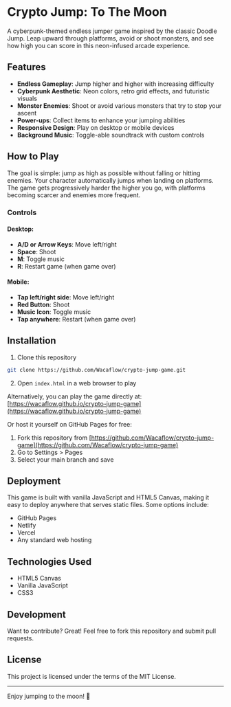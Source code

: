 # Crypto Jump: To The Moon

A cyberpunk-themed endless jumper game inspired by the classic Doodle Jump. Leap upward through platforms, avoid or shoot monsters, and see how high you can score in this neon-infused arcade experience.

## Features

- **Endless Gameplay**: Jump higher and higher with increasing difficulty
- **Cyberpunk Aesthetic**: Neon colors, retro grid effects, and futuristic visuals
- **Monster Enemies**: Shoot or avoid various monsters that try to stop your ascent
- **Power-ups**: Collect items to enhance your jumping abilities
- **Responsive Design**: Play on desktop or mobile devices
- **Background Music**: Toggle-able soundtrack with custom controls

## How to Play

The goal is simple: jump as high as possible without falling or hitting enemies. Your character automatically jumps when landing on platforms. The game gets progressively harder the higher you go, with platforms becoming scarcer and enemies more frequent.

### Controls

#### Desktop:
- **A/D or Arrow Keys**: Move left/right
- **Space**: Shoot
- **M**: Toggle music
- **R**: Restart game (when game over)

#### Mobile:
- **Tap left/right side**: Move left/right
- **Red Button**: Shoot
- **Music Icon**: Toggle music
- **Tap anywhere**: Restart (when game over)

## Installation

1. Clone this repository
```bash
git clone https://github.com/Wacaflow/crypto-jump-game.git
```

2. Open `index.html` in a web browser to play

Alternatively, you can play the game directly at: [https://wacaflow.github.io/crypto-jump-game](https://wacaflow.github.io/crypto-jump-game)

Or host it yourself on GitHub Pages for free:
1. Fork this repository from [https://github.com/Wacaflow/crypto-jump-game](https://github.com/Wacaflow/crypto-jump-game)
2. Go to Settings > Pages
3. Select your main branch and save

## Deployment

This game is built with vanilla JavaScript and HTML5 Canvas, making it easy to deploy anywhere that serves static files. Some options include:

- GitHub Pages
- Netlify
- Vercel
- Any standard web hosting

## Technologies Used

- HTML5 Canvas
- Vanilla JavaScript
- CSS3

## Development

Want to contribute? Great! Feel free to fork this repository and submit pull requests.

## License

This project is licensed under the terms of the MIT License.

---

Enjoy jumping to the moon! 🚀
